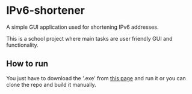 # IPv6-shortener

A simple GUI application used for shortening IPv6 addresses.

This is a school project where main tasks are user friendly GUI and functionality.



## How to run

You just have to download the '.exe' from [this page](https://github.com/Blatko1/IPv6-shortener-GUI/releases/tag/v1.0) and run it or you can clone the repo and build it manually.